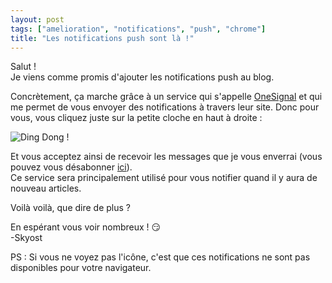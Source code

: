 ```yaml
---
layout: post
tags: ["amelioration", "notifications", "push", "chrome"]
title: "Les notifications push sont là !"
---
```


Salut !<br />
Je viens comme promis d'ajouter les notifications push au blog.

Concrètement, ça marche grâce à un service qui s'appelle [OneSignal](https://onesignal.com) et qui me permet de vous envoyer des notifications à travers leur site.
Donc pour vous, vous cliquez juste sur la petite cloche en haut à droite :

![Ding Dong !](https://i.imgur.com/dWxtLY1.png)

Et vous acceptez ainsi de recevoir les messages que je vous enverrai (vous pouvez vous désabonner [ici](chrome://settings/contentExceptions#notifications)).<br />
Ce service sera principalement utilisé pour vous notifier quand il y aura de nouveau articles.

Voilà voilà, que dire de plus ?

En espérant vous voir nombreux ! :smirk:<br />
-Skyost

PS : Si vous ne voyez pas l'icône, c'est que ces notifications ne sont pas disponibles pour votre navigateur.